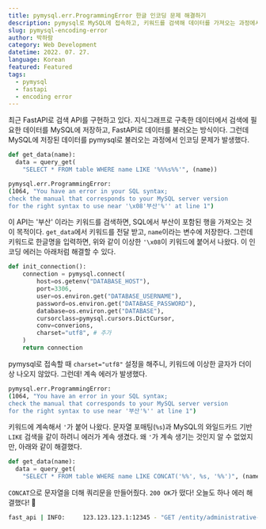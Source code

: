 ```yaml
---
title: pymysql.err.ProgrammingError 한글 인코딩 문제 해결하기
description: pymysql로 MySQL에 접속하고, 키워드를 검색해 데이터를 가져오는 과정에서 한글 인코딩 에러가 발생했다. pymysql로 데이터베이스에 접속할 때 인코딩 에러가 나지 않는 방법을 알아보자. 
slug: pymysql-encoding-error
author: 박하람
category: Web Development
datetime: 2022. 07. 27.
language: Korean
featured: Featured
tags:
  - pymysql
  - fastapi 
  - encoding error
---
```


최근 FastAPI로 검색 API를 구현하고 있다. 지식그래프로 구축한 데이터에서 검색에 필요한 데이터를 MySQL에 저장하고, FastAPI로 데이터를 불러오는 방식이다. 그런데 MySQL에 저장된 데이터를 pymysql로 불러오는 과정에서 인코딩 문제가 발생했다. 

```py
def get_data(name):
  data = query_get(
    "SELECT * FROM table WHERE name LIKE '%%%s%%'", (name))
```

```bash
pymysql.err.ProgrammingError: 
(1064, "You have an error in your SQL syntax; 
check the manual that corresponds to your MySQL server version
for the right syntax to use near '\x08'부산'%'' at line 1")
```

이 API는 '부산' 이라는 키워드를 검색하면, SQL에서 부산이 포함된 행을 가져오는 것이 목적이다. `get_data`에서 키워드를 전달 받고, `name`이라는 변수에 저장한다. 그런데 키워드로 한글명을 입력하면, 위와 같이 이상한 `'\x08`이 키워드에 붙어서 나왔다. 이 인코딩 에러는 아래처럼 해결할 수 있다. 

```py
def init_connection():
    connection = pymysql.connect(
        host=os.getenv("DATABASE_HOST"),
        port=3306,
        user=os.environ.get("DATABASE_USERNAME"),
        password=os.environ.get("DATABASE_PASSWORD"),
        database=os.environ.get("DATABASE"),
        cursorclass=pymysql.cursors.DictCursor,
        conv=converions,
        charset="utf8", # 추가
    )
    return connection
```

pymysql로 접속할 때 `charset="utf8"` 설정을 해주니, 키워드에 이상한 글자가 더이상 나오지 않았다. 그런데! 계속 에러가 발생했다. 

```bash
pymysql.err.ProgrammingError: 
(1064, "You have an error in your SQL syntax; 
check the manual that corresponds to your MySQL server version
for the right syntax to use near '부산'%'' at line 1")
```

키워드에 계속해서 `'`가 붙어 나왔다. 문자열 포매팅(`%s`)과 MySQL의 와일드카드 기반 `LIKE` 검색을 같이 하려니 에러가 계속 생겼다. 왜 `'`가 계속 생기는 것인지 알 수 없었지만, 아래와 같이 해결했다. 

```py
def get_data(name):
  data = query_get(
    "SELECT * FROM table WHERE name LIKE CONCAT('%%', %s, '%%')", (name))
```

`CONCAT`으로 문자열을 더해 쿼리문을 만들어줬다. `200 OK`가 떴다! 오늘도 하나 에러 해결했다! 🥰

```bash
fast_api | INFO:     123.123.123.1:12345 - "GET /entity/administrative-division-name/search?name=%EB%B6%80%EC%82%B0 HTTP/1.1" 200 OK
```